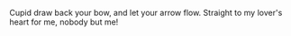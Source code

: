 Cupid draw back your bow, and let your arrow flow. 
Straight to my lover's heart for me, nobody but me!